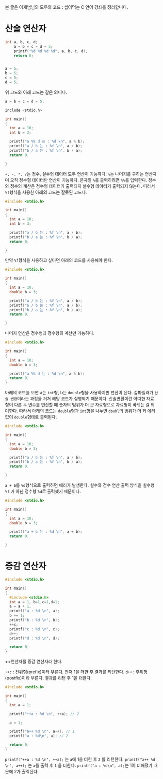 본 글은 이재범님의 모두의 코드 : 씹어먹는 C 언어 강좌를 정리합니다.

# 산술 연산자

```c
int a, b, c, d;
	a = b = c = d = 5;
	printf("%d %d %d %d", a, b, c, d);
	return 0;
```

```C

a = 5;
b = 5;
c = 5;
d = 5;
```

위 코드와 아래 코드는 같은 의미다.

```C
a = b = c = d = 5;
```

```C
include <stdio.h>

int main()
{
  int a = 10;
  int b = 3;

  printf("a %% d 는 : %d \n", a % b);
  printf("a / b 는 : %f \n", a / b);
  printf("b / a 는 : %f \n", b / a);
  return 0;

}
```

`+, -, *, /`는 정수, 실수형 데이터 모두 연산이 가능하다.
`%`는 나머지를 구하는 연산자며 오직 정수형 데이터만 연산이 가능하다.
문자열 `%`를 출력하려면 `%%`를 입력한다.
정수와 정수의 계산은 정수형 데이터가 출력되지 실수형 데이터가 출력되지 않는다.
따라서 `%f`형식을 사용한 아래의 코드는 잘못된 코드다.

```c
#include <stdio.h>

int main()
{
  int a = 10;
  int b = 3;

  printf("a / b 는 : %f \n", a / b);
  printf("b / a 는 : %f \n", b / a);
  return 0;

}
```

만약 `%f`형식을 사용하고 싶다면 아래의 코드를 사용해야 한다.

```C
#include <stdio.h>

int main()
{
  int a = 10;
  double b = 3;

  printf("a / b 는 : %f \n", a / b);
  printf("a / b 는 : %f \n", a / b);
  printf("b / a 는 : %f \n", b / a);
  return 0;

}
```

나머지 연산은 정수형과 정수형의 계산만 가능하다.

```C
#include <stdio.h>

int main()
{
  int a = 10;
  double b = 3;

  printf("a %% d 는 : %d \n", a % b);
  return 0;
}
```

아래의 코드를 보면 a는 `int`형, b는 `double`형을 사용하지만 연산이 된다.
컴파일러가 `산술 변환`이라는 과정을 거쳐 해당 코드가 실행되기 때문이다.
산술변환이란 어떠한 자료형이 다른 두 변수를 연산할 때 숫자의 범위가 더 큰 자료형으로 자료형이 바뀌는 걸 의미한다.
따라서 아래의 코드는 `double`형과 `int`형을 나누면 `doubl`의 범위가 더 커 에러 없이 `double`형태로 출력된다.

```C
#include <stdio.h>

int main()
{
  int a = 10;
  double b = 3;

  printf("a / b 는 : %f \n", a / b);
  printf("b / a 는 : %f \n", b / a);
  return 0;

}
```

`a + b`를 `%d`형식으로 출력하면 에러가 발생한다.
실수와 정수 연산 출력 방식을 실수형 `%f` 가 아닌 정수형 `%d`로 출력했기 때문이다.

```c
#include <stdio.h>

int main()
{
  int a = 10;
  double b = 3;

  printf("a + b 는 : %d \n", a + b);
  return 0;

}
```

# 증감 연산자

```c
#include <stdio.h>

int main()
{
  #include <stdio.h>
  int a = 1, b=1,c=1,d=1;
  a = a + 1;
  printf("a : %d \n", a);
  b += 1;
  printf("b : %d \n", b);
  ++c;
  printf("c : %d \n", c);
  d++;
  printf("d : %d \n", d);

  return 0;
}
```

++연산자를 증감 연산자라 한다.

`++c` : 전위형(prefix)이라 부른다, 먼저 1을 더한 후 결과를 리턴한다.
`d++` : 후위형(postfix)이라 부른다, 결과를 리턴 후 1을 더한다.

```c
#include <stdio.h>

int main()
{
  int a = 1;

  printf("++a : %d \n", ++a); // 2

  a = 1;

  printf("a++ %d \n", a++); // 1
  printf("a : %d\n", a); // 2

  return 0;
}
```

`printf("++a : %d \n", ++a);` 는 `a`에 1을 더한 후 `2` 를 리턴한다.
`printf("a++ %d \n", a++);` 는 `a`를 출력 후 `1` 을 더한다.
`printf("a : %d\n", a);`는 1이 더해졌기 때문에 2가 출력된다.

